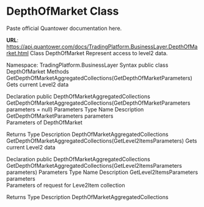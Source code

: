 # DepthOfMarket Class

Paste official Quantower documentation here.

**URL**: https://api.quantower.com/docs/TradingPlatform.BusinessLayer.DepthOfMarket.html
Class DepthOfMarket
Represent access to level2 data.

Namespace: TradingPlatform.BusinessLayer
Syntax
public class DepthOfMarket
Methods
GetDepthOfMarketAggregatedCollections(GetDepthOfMarketParameters)
Gets current Level2 data

Declaration
public DepthOfMarketAggregatedCollections GetDepthOfMarketAggregatedCollections(GetDepthOfMarketParameters parameters = null)
Parameters
Type	Name	Description
GetDepthOfMarketParameters	parameters	
Parameters of DepthOfMarket

Returns
Type	Description
DepthOfMarketAggregatedCollections	
GetDepthOfMarketAggregatedCollections(GetLevel2ItemsParameters)
Gets current Level2 data

Declaration
public DepthOfMarketAggregatedCollections GetDepthOfMarketAggregatedCollections(GetLevel2ItemsParameters parameters)
Parameters
Type	Name	Description
GetLevel2ItemsParameters	parameters	
Parameters of request for Leve2Item collection

Returns
Type	Description
DepthOfMarketAggregatedCollections